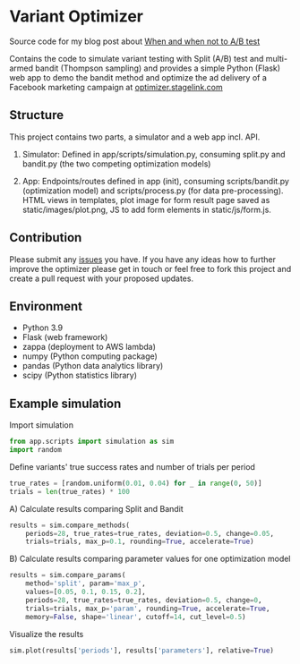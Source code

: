 # Variant Optimizer

Source code for my blog post about [When and when not to A/B test](https://medium.com/@nikolasschriefer/when-and-when-not-to-a-b-test-c901f3ad96d9)

Contains the code to simulate variant testing with Split (A/B) test and multi-armed bandit (Thompson sampling) and provides a simple Python (Flask) web app to demo the bandit method and optimize the ad delivery of a Facebook marketing campaign at [optimizer.stagelink.com](https://optimizer.stagelink.com)

## Structure

This project contains two parts, a simulator and a web app incl. API.

1) Simulator: Defined in app/scripts/simulation.py, consuming split.py and bandit.py (the two competing optimization models)

2) App: Endpoints/routes defined in app (init), consuming scripts/bandit.py (optimization model) and scripts/process.py (for data pre-processing). HTML views in templates, plot image for form result page saved as static/images/plot.png, JS to add form elements in static/js/form.js.

## Contribution

Please submit any [issues](https://github.com/kinosal/optimizer/issues) you have. If you have any ideas how to further improve the optimizer please get in touch or feel free to fork this project and create a pull request with your proposed updates.

## Environment

- Python 3.9
- Flask (web framework)
- zappa (deployment to AWS lambda)
- numpy (Python computing package)
- pandas (Python data analytics library)
- scipy (Python statistics library)

## Example simulation

Import simulation
```Python
from app.scripts import simulation as sim
import random
```

Define variants' true success rates and number of trials per period
```Python
true_rates = [random.uniform(0.01, 0.04) for _ in range(0, 50)]
trials = len(true_rates) * 100
```

A) Calculate results comparing Split and Bandit
```Python
results = sim.compare_methods(
    periods=28, true_rates=true_rates, deviation=0.5, change=0.05,
    trials=trials, max_p=0.1, rounding=True, accelerate=True)
```

B) Calculate results comparing parameter values for one optimization model
```Python
results = sim.compare_params(
    method='split', param='max_p',
    values=[0.05, 0.1, 0.15, 0.2],
    periods=28, true_rates=true_rates, deviation=0.5, change=0,
    trials=trials, max_p='param', rounding=True, accelerate=True,
    memory=False, shape='linear', cutoff=14, cut_level=0.5)
```

Visualize the results
```Python
sim.plot(results['periods'], results['parameters'], relative=True)
```
